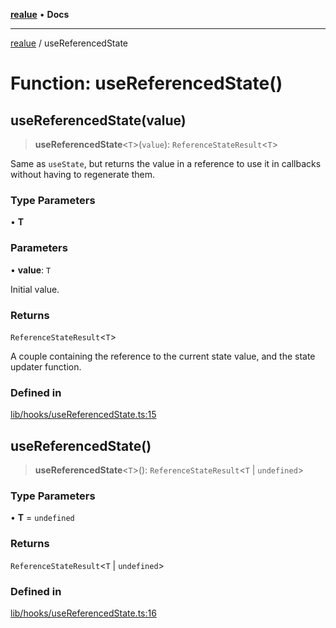 [**realue**](../README.md) • **Docs**

***

[realue](../README.md) / useReferencedState

# Function: useReferencedState()

## useReferencedState(value)

> **useReferencedState**\<`T`\>(`value`): `ReferenceStateResult`\<`T`\>

Same as `useState`, but returns the value in a reference to use it in callbacks without having to regenerate them.

### Type Parameters

• **T**

### Parameters

• **value**: `T`

Initial value.

### Returns

`ReferenceStateResult`\<`T`\>

A couple containing the reference to the current state value, and the state updater function.

### Defined in

[lib/hooks/useReferencedState.ts:15](https://github.com/nevoland/realue/blob/310f29149b1c369e25b2d9305043389204bd13e0/lib/hooks/useReferencedState.ts#L15)

## useReferencedState()

> **useReferencedState**\<`T`\>(): `ReferenceStateResult`\<`T` \| `undefined`\>

### Type Parameters

• **T** = `undefined`

### Returns

`ReferenceStateResult`\<`T` \| `undefined`\>

### Defined in

[lib/hooks/useReferencedState.ts:16](https://github.com/nevoland/realue/blob/310f29149b1c369e25b2d9305043389204bd13e0/lib/hooks/useReferencedState.ts#L16)

